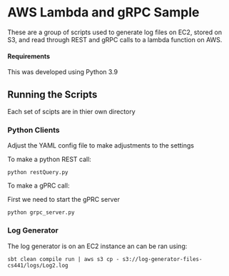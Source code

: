 
# AWS Lambda and gRPC Sample

These are a group of scripts used to generate log files on EC2, stored on S3, and read through REST and gRPC calls to a lambda function on AWS.

#### Requirements

This was developed using Python 3.9


## Running the Scripts

Each set of scipts are in thier own directory

### Python Clients

Adjust the YAML config file to make adjustments to the settings

To make a python REST call:

`python restQuery.py`

To make a gPRC call:

First we need to start the gPRC server

`python grpc_server.py`

### Log Generator

The log generator is on an EC2 instance an can be ran using:

`sbt clean compile run | aws s3 cp - s3://log-generator-files-cs441/logs/Log2.log`


